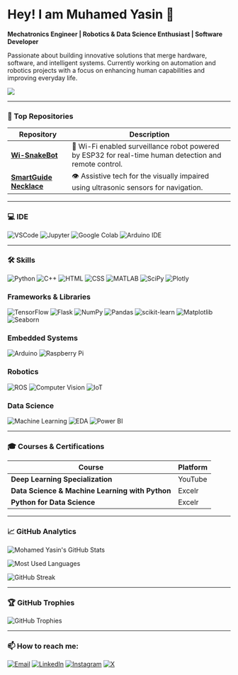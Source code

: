 # Hey! I am Muhamed Yasin 👋

**Mechatronics Engineer | Robotics & Data Science Enthusiast | Software Developer**

Passionate about building innovative solutions that merge hardware, software, and intelligent systems. Currently working on automation and robotics projects with a focus on enhancing human capabilities and improving everyday life.

[![](https://github-profile-summary-cards.vercel.app/api/cards/profile-details?username=myasin3&theme=dark)](https://github.com/myasin3)

---

### 💼 Top Repositories

| Repository | Description |
|------------|-------------|
| [**Wi-SnakeBot**](https://github.com/YourGitHubUsername/Wi-SnakeBot) | 🐍 Wi-Fi enabled surveillance robot powered by ESP32 for real-time human detection and remote control. |
| [**SmartGuide Necklace**](https://github.com/YourGitHubUsername/SmartGuide-Necklace) | 👁️ Assistive tech for the visually impaired using ultrasonic sensors for navigation. |

---

### 💻 IDE
![VSCode](https://img.shields.io/badge/-VS%20Code-007ACC?logo=visual-studio-code&logoColor=white)
![Jupyter](https://img.shields.io/badge/-Jupyter-F37626?logo=jupyter&logoColor=white)
![Google Colab](https://img.shields.io/badge/-Google%20Colab-F9AB00?logo=googlecolab&logoColor=white)
![Arduino IDE](https://img.shields.io/badge/-Arduino-00979D?logo=arduino&logoColor=white)

---

### 🛠️ Skills
![Python](https://img.shields.io/badge/-Python-3776AB?logo=python&logoColor=white)
![C++](https://img.shields.io/badge/-C++-00599C?logo=cplusplus&logoColor=white)
![HTML](https://img.shields.io/badge/-HTML-E34F26?logo=html5&logoColor=white)
![CSS](https://img.shields.io/badge/-CSS-1572B6?logo=css3&logoColor=white)
![MATLAB](https://img.shields.io/badge/-MATLAB-FF7F50?logo=matlab&logoColor=white)
![SciPy](https://img.shields.io/badge/-SciPy-654FF0?logo=SciPy&logoColor=white)
![Plotly](https://img.shields.io/badge/-Plotly-239120?logo=plotly&logoColor=white)

### Frameworks & Libraries
![TensorFlow](https://img.shields.io/badge/-TensorFlow-FF6F00?logo=tensorflow&logoColor=white)
![Flask](https://img.shields.io/badge/-Flask-000000?logo=flask&logoColor=white)
![NumPy](https://img.shields.io/badge/-NumPy-013243?logo=numpy&logoColor=white)
![Pandas](https://img.shields.io/badge/-Pandas-150458?logo=pandas&logoColor=white)
![scikit-learn](https://img.shields.io/badge/-scikit--learn-F7931E?logo=scikit-learn&logoColor=white)
![Matplotlib](https://img.shields.io/badge/-Matplotlib-003B57?logo=matplotlib&logoColor=white)
![Seaborn](https://img.shields.io/badge/-Seaborn-FF8C00?logo=seaborn&logoColor=white)

### Embedded Systems
![Arduino](https://img.shields.io/badge/-Arduino-00979D?logo=arduino&logoColor=white)
![Raspberry Pi](https://img.shields.io/badge/-Raspberry%20Pi-A22846?logo=raspberry-pi&logoColor=white)

### Robotics
![ROS](https://img.shields.io/badge/-ROS-22314E?logo=ros&logoColor=white)
![Computer Vision](https://img.shields.io/badge/-Computer%20Vision-9b59b6)
![IoT](https://img.shields.io/badge/-IoT-FF6200)

### Data Science
![Machine Learning](https://img.shields.io/badge/-Machine%20Learning-007ACC?logo=machine-learning)
![EDA](https://img.shields.io/badge/-EDA-03A9F4?logo=data-visualization)
![Power BI](https://img.shields.io/badge/-Power%20BI-F2C811?logo=power-bi&logoColor=black)

---

### 🎓 Courses & Certifications

| Course | Platform |
|--------|----------|
| **Deep Learning Specialization** | YouTube |
| **Data Science & Machine Learning with Python** | Excelr |
| **Python for Data Science** | Excelr |

---

### 📈 GitHub Analytics

![Mohamed Yasin's GitHub Stats](https://github-readme-stats.vercel.app/api?username=myasin3&show_icons=true&theme=radical)

![Most Used Languages](https://github-readme-stats.vercel.app/api/top-langs/?username=myasin3&layout=compact&theme=radical)

![GitHub Streak](https://github-readme-streak-stats.herokuapp.com/?user=myasin3&theme=dark)

---

### 🏆 GitHub Trophies

![GitHub Trophies](https://github-profile-trophy.vercel.app/?username=myasin3&theme=radical)

---

### 📫 How to reach me:
[![Email](https://img.shields.io/badge/Gmail-D14836?style=for-the-badge&logo=gmail&logoColor=white)](mailto:muhamedyain03@gmail.com) 
[![LinkedIn](https://img.shields.io/badge/LinkedIn-0077B5?style=for-the-badge&logo=linkedin&logoColor=white)](https://www.linkedin.com/in/muhamed-yasin-b43b39220/) 
[![Instagram](https://img.shields.io/badge/Instagram-E4405F?style=for-the-badge&logo=instagram&logoColor=white)](https://www.instagram.com/yasin_hamza__/?hl=en) 
[![X](https://img.shields.io/badge/X-1DA1F2?style=for-the-badge&logo=twitter&logoColor=white)](https://x.com/muhamedyasin03)

